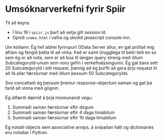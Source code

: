 # Umsóknarverkefni fyrir Spiir

Til að keyra:

- Í línu 19 í `spiir.js` þarf að setja gilt session Id.
- Opnið `index.html` í vafra og skoðið javascript console-inn.

Um kóðann:
Ég hef aldrei fyrirspurt OData Server áður, en gat prófað mig áfram og fengið þetta til að virka.
Það er samt örugglega til betri leið en sú sem ég er að nota, sem er að búa til langan query streng með öllum SubcategoryId-unum sem voru gefin í verkefnalýsingunni. Ég gat bara sett 20 SubcategoryId í eitt request, þannig að ég þurfti að gera þrjú request til að fá allar færslurnar með öllum þessum 50 SubcategoryIds.

Svo concattaði ég þessum þremur response-objectum saman og gat þá farið að vinna með gögnin.

Ég útfærði dæmið á þrjá mismunandi vegu:

1. Summaði saman færslurnar eftir dögum
2. Summaði saman færslurnar eftir 4 daga tímabilum
3. Summaði saman færslurnar eftir 10 daga tímabilum

Ég notaði objects sem associative arrays, á svipaðan hátt og dictionaries eru notaðar í Python.